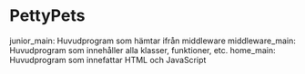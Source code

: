 # PettyPets

junior_main: Huvudprogram som hämtar ifrån middleware
middleware_main: Huvudprogram som innehåller alla klasser, funktioner, etc. 
home_main: Huvudprogram som innefattar HTML och JavaScript
